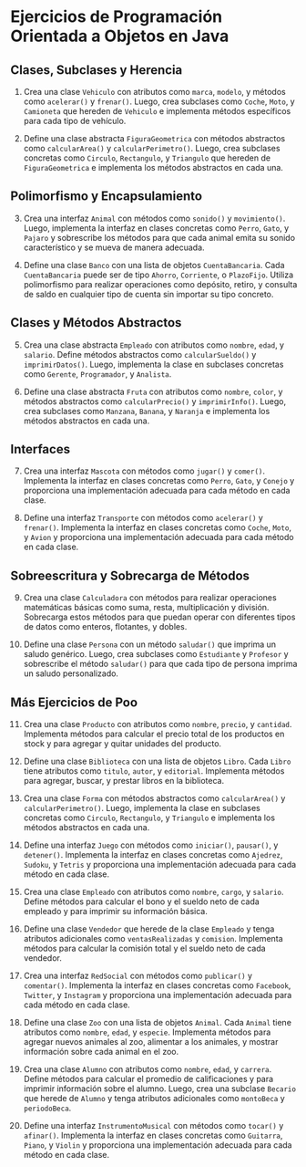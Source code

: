 # Ejercicios de Programación Orientada a Objetos en Java

## Clases, Subclases y Herencia
1. Crea una clase `Vehiculo` con atributos como `marca`, `modelo`, y métodos como `acelerar()` y `frenar()`. Luego, crea subclases como `Coche`, `Moto`, y `Camioneta` que hereden de `Vehiculo` e implementa métodos específicos para cada tipo de vehículo.

2. Define una clase abstracta `FiguraGeometrica` con métodos abstractos como `calcularArea()` y `calcularPerimetro()`. Luego, crea subclases concretas como `Circulo`, `Rectangulo`, y `Triangulo` que hereden de `FiguraGeometrica` e implementa los métodos abstractos en cada una.

## Polimorfismo y Encapsulamiento
3. Crea una interfaz `Animal` con métodos como `sonido()` y `movimiento()`. Luego, implementa la interfaz en clases concretas como `Perro`, `Gato`, y `Pajaro` y sobrescribe los métodos para que cada animal emita su sonido característico y se mueva de manera adecuada.

4. Define una clase `Banco` con una lista de objetos `CuentaBancaria`. Cada `CuentaBancaria` puede ser de tipo `Ahorro`, `Corriente`, o `PlazoFijo`. Utiliza polimorfismo para realizar operaciones como depósito, retiro, y consulta de saldo en cualquier tipo de cuenta sin importar su tipo concreto.

## Clases y Métodos Abstractos
5. Crea una clase abstracta `Empleado` con atributos como `nombre`, `edad`, y `salario`. Define métodos abstractos como `calcularSueldo()` y `imprimirDatos()`. Luego, implementa la clase en subclases concretas como `Gerente`, `Programador`, y `Analista`.

6. Define una clase abstracta `Fruta` con atributos como `nombre`, `color`, y métodos abstractos como `calcularPrecio()` y `imprimirInfo()`. Luego, crea subclases como `Manzana`, `Banana`, y `Naranja` e implementa los métodos abstractos en cada una.

## Interfaces
7. Crea una interfaz `Mascota` con métodos como `jugar()` y `comer()`. Implementa la interfaz en clases concretas como `Perro`, `Gato`, y `Conejo` y proporciona una implementación adecuada para cada método en cada clase.

8. Define una interfaz `Transporte` con métodos como `acelerar()` y `frenar()`. Implementa la interfaz en clases concretas como `Coche`, `Moto`, y `Avion` y proporciona una implementación adecuada para cada método en cada clase.

## Sobreescritura y Sobrecarga de Métodos
9. Crea una clase `Calculadora` con métodos para realizar operaciones matemáticas básicas como suma, resta, multiplicación y división. Sobrecarga estos métodos para que puedan operar con diferentes tipos de datos como enteros, flotantes, y dobles.

10. Define una clase `Persona` con un método `saludar()` que imprima un saludo genérico. Luego, crea subclases como `Estudiante` y `Profesor` y sobrescribe el método `saludar()` para que cada tipo de persona imprima un saludo personalizado.

## Más Ejercicios de Poo
11. Crea una clase `Producto` con atributos como `nombre`, `precio`, y `cantidad`. Implementa métodos para calcular el precio total de los productos en stock y para agregar y quitar unidades del producto.

12. Define una clase `Biblioteca` con una lista de objetos `Libro`. Cada `Libro` tiene atributos como `titulo`, `autor`, y `editorial`. Implementa métodos para agregar, buscar, y prestar libros en la biblioteca.

13. Crea una clase `Forma` con métodos abstractos como `calcularArea()` y `calcularPerimetro()`. Luego, implementa la clase en subclases concretas como `Circulo`, `Rectangulo`, y `Triangulo` e implementa los métodos abstractos en cada una.

14. Define una interfaz `Juego` con métodos como `iniciar()`, `pausar()`, y `detener()`. Implementa la interfaz en clases concretas como `Ajedrez`, `Sudoku`, y `Tetris` y proporciona una implementación adecuada para cada método en cada clase.

15. Crea una clase `Empleado` con atributos como `nombre`, `cargo`, y `salario`. Define métodos para calcular el bono y el sueldo neto de cada empleado y para imprimir su información básica.

16. Define una clase `Vendedor` que herede de la clase `Empleado` y tenga atributos adicionales como `ventasRealizadas` y `comision`. Implementa métodos para calcular la comisión total y el sueldo neto de cada vendedor.

17. Crea una interfaz `RedSocial` con métodos como `publicar()` y `comentar()`. Implementa la interfaz en clases concretas como `Facebook`, `Twitter`, y `Instagram` y proporciona una implementación adecuada para cada método en cada clase.

18. Define una clase `Zoo` con una lista de objetos `Animal`. Cada `Animal` tiene atributos como `nombre`, `edad`, y `especie`. Implementa métodos para agregar nuevos animales al zoo, alimentar a los animales, y mostrar información sobre cada animal en el zoo.

19. Crea una clase `Alumno` con atributos como `nombre`, `edad`, y `carrera`. Define métodos para calcular el promedio de calificaciones y para imprimir información sobre el alumno. Luego, crea una subclase `Becario` que herede de `Alumno` y tenga atributos adicionales como `montoBeca` y `periodoBeca`.

20. Define una interfaz `InstrumentoMusical` con métodos como `tocar()` y `afinar()`. Implementa la interfaz en clases concretas como `Guitarra`, `Piano`, y `Violin` y proporciona una implementación adecuada para cada método en cada clase.

